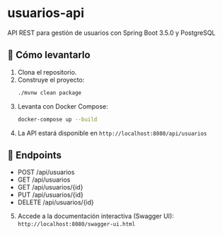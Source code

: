 
# usuarios-api

API REST para gestión de usuarios con Spring Boot 3.5.0 y PostgreSQL

## 🚀 Cómo levantarlo

1. Clona el repositorio.
2. Construye el proyecto:
   ```bash
   ./mvnw clean package
   ```
3. Levanta con Docker Compose:
   ```bash
   docker-compose up --build
   ```
4. La API estará disponible en `http://localhost:8080/api/usuarios`

## 🔗 Endpoints

- POST /api/usuarios  
- GET /api/usuarios  
- GET /api/usuarios/{id}  
- PUT /api/usuarios/{id}  
- DELETE /api/usuarios/{id}  

5. Accede a la documentación interactiva (Swagger UI): `http://localhost:8080/swagger-ui.html`


